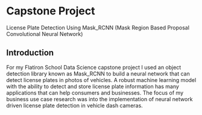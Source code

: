 # Capstone Project

License Plate Detection Using Mask_RCNN (Mask Region Based Proposal Convolutional Neural Network)

## Introduction

For my Flatiron School Data Science capstone project I used an object detection library known as Mask_RCNN to build a neural network that can detect license plates in photos of vehicles. A robust machine learning model with the ability to detect and store license plate information has many applications that can help consumers and businesses. The focus of my business use case research was into the implementation of neural network driven license plate detection in vehicle dash cameras.
